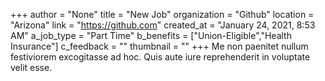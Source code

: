 +++
author = "None"
title = "New Job"
organization = "Github"
location = "Arizona"
link = "https://github.com"
created_at = "January 24, 2021, 8:53 AM"
a_job_type = "Part Time"
b_benefits = ["Union-Eligible","Health Insurance"]
c_feedback = ""
thumbnail = ""
+++
Me non paenitet nullum festiviorem excogitasse ad hoc. Quis aute iure reprehenderit in voluptate velit esse.